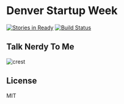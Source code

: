 # Denver Startup Week
[![Stories in Ready](https://badge.waffle.io/denverstartupweek/dsw-site.png?label=ready&title=Ready)](https://waffle.io/modeset/denver-startup-week)
[![Build Status](https://travis-ci.org/denverstartupweek/dsw-site.svg?branch=master)](https://travis-ci.org/denverstartupweek/dsw-site)

## Talk Nerdy To Me
![crest](https://secure.gravatar.com/avatar/aa8ea677b07f626479fd280049b0e19f?s=75)

## License
MIT
